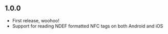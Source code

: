 ## 1.0.0

* First release, woohoo!
* Support for reading NDEF formatted NFC tags on both Android and iOS

